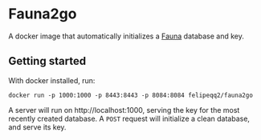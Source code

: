 # Fauna2go

A docker image that automatically initializes a [Fauna](https://docs.fauna.com/fauna/current/integrations/dev.html) database and key.

## Getting started

With docker installed, run:

```
docker run -p 1000:1000 -p 8443:8443 -p 8084:8084 felipeqq2/fauna2go
```

A server will run on http://localhost:1000, serving the key for the most recently created database. A `POST` request will initialize a clean database, and serve its key.
